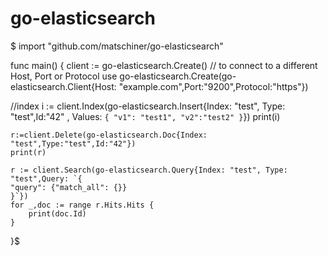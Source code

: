 # go-elasticsearch
$
import "github.com/matschiner/go-elasticsearch"

func main() {
	client := go-elasticsearch.Create()
  // to connect to a different Host, Port or Protocol use go-elasticsearch.Create(go-elasticsearch.Client{Host: "example.com",Port:"9200",Protocol:"https"})
  
  //index
	i := client.Index(go-elasticsearch.Insert{Index: "test", Type: "test",Id:"42" , Values: `{
		"v1": "test1",
		"v2":"test2"
	}`})
	print(i)
	
	
	r:=client.Delete(go-elasticsearch.Doc{Index: "test",Type:"test",Id:"42"})
	print(r)
	
	r := client.Search(go-elasticsearch.Query{Index: "test", Type: "test",Query: `{
  	"query": {"match_all": {}}
	}`})
	for _,doc := range r.Hits.Hits {
		print(doc.Id)
	}
}$

